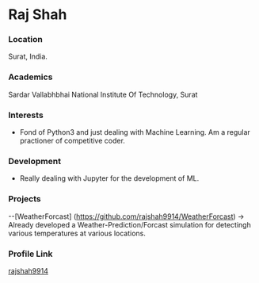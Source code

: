  # Raj Shah
 ### Location
 Surat, India.
 ### Academics
 Sardar Vallabhbhai National Institute Of Technology, Surat

### Interests

- Fond of Python3 and just dealing with Machine Learning.
Am a regular practioner of competitive coder.

### Development

- Really dealing with Jupyter for the development of ML.

### Projects

--[WeatherForcast]  (https://github.com/rajshah9914/WeatherForcast) -> Already developed a Weather-Prediction/Forcast simulation for detectingh various temperatures at various locations.

### Profile Link

[rajshah9914](https://github.com/rajshah9914)